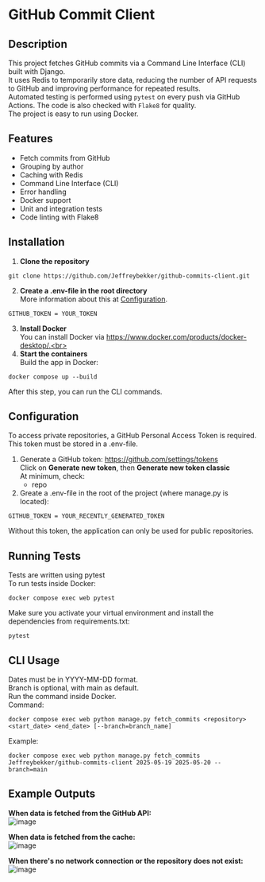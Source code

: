 # GitHub Commit Client

## Description  
This project fetches GitHub commits via a Command Line Interface (CLI) built with Django.  
It uses Redis to temporarily store data, reducing the number of API requests to GitHub and improving performance for repeated results.  
Automated testing is performed using `pytest` on every push via GitHub Actions. The code is also checked with `Flake8` for quality.  
The project is easy to run using Docker.

## Features  
- Fetch commits from GitHub  
- Grouping by author  
- Caching with Redis  
- Command Line Interface (CLI)  
- Error handling  
- Docker support  
- Unit and integration tests  
- Code linting with Flake8  

## Installation  

1. **Clone the repository**  
```
git clone https://github.com/Jeffreybekker/github-commits-client.git
```
2. **Create a .env-file in the root directory**<br>
More information about this at [Configuration](#configuration).
```
GITHUB_TOKEN = YOUR_TOKEN
```
3. **Install Docker**<br>
You can install Docker via https://www.docker.com/products/docker-desktop/.<br>
4. **Start the containers**<br>
Build the app in Docker:
```
docker compose up --build
```
After this step, you can run the CLI commands.

## Configuration
To access private repositories, a GitHub Personal Access Token is required. This token must be stored in a .env-file.

1. Generate a GitHub token:
    https://github.com/settings/tokens<br>
    Click on **Generate new token**, then **Generate new token classic**<br>
    At minimum, check:
    - repo
2. Greate a .env-file in the root of the project (where manage.py is located):
```
GITHUB_TOKEN = YOUR_RECENTLY_GENERATED_TOKEN
```
Without this token, the application can only be used for public repositories.

## Running Tests
Tests are written using pytest<br>
To run tests inside Docker:<br>
```
docker compose exec web pytest
```
Make sure you activate your virtual environment and install the dependencies from requirements.txt:<br>
```
pytest
```

## CLI Usage
Dates must be in YYYY-MM-DD format.<br>
Branch is optional, with main as default.<br>
Run the command inside Docker.<br>
Command:
```
docker compose exec web python manage.py fetch_commits <repository> <start_date> <end_date> [--branch=branch_name]
```
Example:
```
docker compose exec web python manage.py fetch_commits Jeffreybekker/github-commits-client 2025-05-19 2025-05-20 --branch=main
```

## Example Outputs
**When data is fetched from the GitHub API:** <br>
![image](https://github.com/user-attachments/assets/fe4f9521-2864-4b8e-8f0f-9dc8e5bf2fa5)

**When data is fetched from the cache:** <br>
![image](https://github.com/user-attachments/assets/e90150b2-7e54-49d9-82b1-d7a2c937409f)

**When there's no network connection or the repository does not exist:** <br>
![image](https://github.com/user-attachments/assets/8d78a4e9-3e7a-42e3-a667-c69784ffb3a0)
